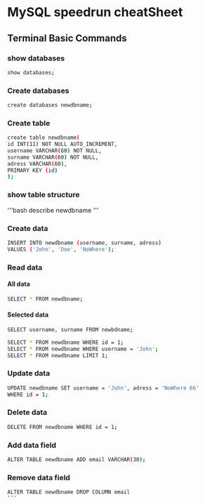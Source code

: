 # MySQL speedrun cheatSheet
## Terminal Basic Commands
### show databases
```bash
show databases;
```   
### Create databases
```bash
create databases newdbname;
```
### Create table
```bash
create table newdbname(
id INT(11) NOT NULL AUTO_INCREMENT,
username VARCHAR(60) NOT NULL,
surname VARCHAR(60) NOT NULL,
adress VARCHAR(60),
PRIMARY KEY (id)
);   
```
### show table structure   
'''bash
describe newdbname
'''   
### Create data
```bash
INSERT INTO newdbname (username, surname, adress)
VALUES ('John', 'Doe', 'NoWhere');
```
### Read data 
#### All data
```bash
SELECT * FROM newdbname;
```
#### Selected data
```bash
SELECT username, surname FROM newbdname;

SELECT * FROM newdbname WHERE id = 1;   
SELECT * FROM newdbname WHERE username = 'John';
SELECT * FROM newdbname LIMIT 1;
```

### Update data
```bash
UPDATE newdbname SET username = 'John', adress = 'NoWhere 66'
WHERE id = 1;
```

### Delete data
```bash
DELETE FROM newdbname WHERE id = 1;
```
### Add data field
```bash
ALTER TABLE newdbname ADD email VARCHAR(30);
```
### Remove data field
````bash
ALTER TABLE newdbname DROP COLUMN email
```
